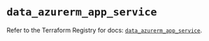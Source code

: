 # `data_azurerm_app_service`

Refer to the Terraform Registry for docs: [`data_azurerm_app_service`](https://registry.terraform.io/providers/hashicorp/azurerm/4.46.0/docs/data-sources/app_service).
